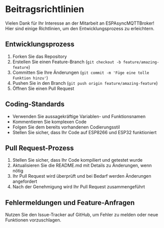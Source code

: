 # Beitragsrichtlinien

Vielen Dank für Ihr Interesse an der Mitarbeit an ESPAsyncMQTTBroker! Hier sind einige Richtlinien, um den Entwicklungsprozess zu erleichtern.

## Entwicklungsprozess

1. Forken Sie das Repository
2. Erstellen Sie einen Feature-Branch (`git checkout -b feature/amazing-feature`)
3. Committen Sie Ihre Änderungen (`git commit -m 'Füge eine tolle Funktion hinzu'`)
4. Pushen Sie in den Branch (`git push origin feature/amazing-feature`)
5. Öffnen Sie einen Pull Request

## Coding-Standards

- Verwenden Sie aussagekräftige Variablen- und Funktionsnamen
- Kommentieren Sie komplexen Code
- Folgen Sie dem bereits vorhandenen Codierungsstil
- Stellen Sie sicher, dass Ihr Code auf ESP8266 und ESP32 funktioniert

## Pull Request-Prozess

1. Stellen Sie sicher, dass Ihr Code kompiliert und getestet wurde
2. Aktualisieren Sie die README.md mit Details zu Änderungen, wenn nötig
3. Ihr Pull Request wird überprüft und bei Bedarf werden Änderungen angefordert
4. Nach der Genehmigung wird Ihr Pull Request zusammengeführt

## Fehlermeldungen und Feature-Anfragen

Nutzen Sie den Issue-Tracker auf GitHub, um Fehler zu melden oder neue Funktionen vorzuschlagen.
